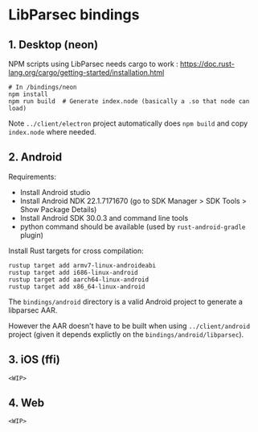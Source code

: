 # LibParsec bindings

## 1. Desktop (neon)
NPM scripts using LibParsec needs cargo to work : https://doc.rust-lang.org/cargo/getting-started/installation.html

    # In /bindings/neon
    npm install
    npm run build  # Generate index.node (basically a .so that node can load)


Note `../client/electron` project automatically does `npm build` and copy `index.node` where needed.

## 2. Android

Requirements:

- Install Android studio
- Install Android NDK 22.1.7171670 (go to SDK Manager > SDK Tools > Show Package Details)
- Install Android SDK 30.0.3 and command line tools
- python command should be available (used by `rust-android-gradle` plugin)

Install Rust targets for cross compilation:

    rustup target add armv7-linux-androideabi
    rustup target add i686-linux-android
    rustup target add aarch64-linux-android
    rustup target add x86_64-linux-android

The `bindings/android` directory is a valid Android project to generate a libparsec AAR.

However the AAR doesn't have to be built when using `../client/android` project (given it depends explictly on the `bindings/android/libparsec`).

## 3. iOS (ffi)

`<WIP>`

## 4. Web

`<WIP>`
